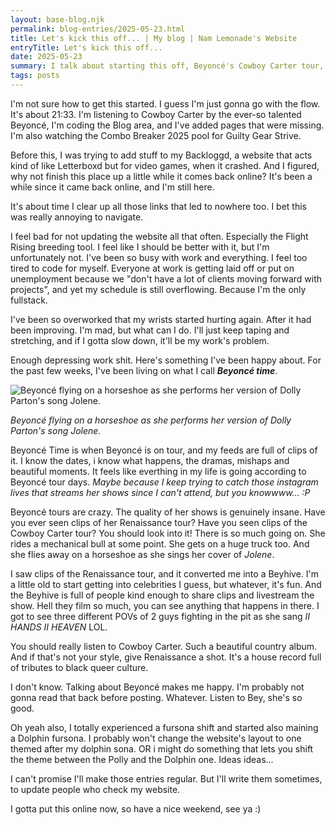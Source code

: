```yaml
---
layout: base-blog.njk
permalink: blog-entries/2025-05-23.html
title: Let's kick this off... | My blog | Nam Lemonade's Website
entryTitle: Let's kick this off...
date: 2025-05-23
summary: I talk about starting this off, Beyoncé's Cowboy Carter tour, and the dreaded return of my wrist issues.
tags: posts
---
```


<p>I'm not sure how to get this started. I guess I'm just gonna go with the flow. It's about 21:33. I'm listening to Cowboy Carter by the ever-so talented Beyoncé, I'm coding the Blog area, and I've added pages that were missing. I'm also watching the Combo Breaker 2025 pool for Guilty Gear Strive.</p>
<p>Before this, I was trying to add stuff to my Backloggd, a website that acts kind of like Letterboxd but for video games, when it crashed. And I figured, why not finish this place up a little while it comes back online? It's been a while since it came back online, and I'm still here.</p>
<p>It's about time I clear up all those links that led to nowhere too. I bet this was really annoying to navigate.</p>
<p>I feel bad for not updating the website all that often. Especially the Flight Rising breeding tool. I feel like I should be better with it, but I'm unfortunately not. I've been so busy with work and everything. I feel too tired to code for myself. Everyone at work is getting laid off or put on unemployment because we "don't have a lot of clients moving forward with projects", and yet my schedule is still overflowing. Because I'm the only fullstack.</p>
<p>I've been so overworked that my wrists started hurting again. After it had been improving. I'm mad, but what can I do. I'll just keep taping and stretching, and if I gotta slow down, it'll be my work's problem.</p>
<p>Enough depressing work shit. Here's something I've been happy about. For the past few weeks, I've been living on what I call <strong><em>Beyoncé time</em></strong>.</p>
<div class="row align-items-center">
	<div class="col-12 col-lg-4">
		<div class="image">
			<img src="https://i.redd.it/beyonce-posts-photos-from-first-night-of-cowboy-carter-tour-v0-9yg8izyyu5ye1.jpg?width=1080&format=pjpg&auto=webp&s=b2f611bd58a464f2573372baa008ce676ec11eb4" alt="Beyoncé flying on a horseshoe as she performs her version of Dolly Parton's song Jolene.">
		</div>
		<p class="caption"><em>Beyoncé flying on a horseshoe as she performs her version of Dolly Parton's song Jolene.</em></p>
	</div>
	<div class="col-12 col-lg-8">
		<p>Beyoncé Time is when Beyoncé is on tour, and my feeds are full of clips of it. I know the dates, i know what happens, the dramas, mishaps and beautiful moments. It feels like everthing in my life is going according to Beyoncé tour days. <em>Maybe because I keep trying to catch those instagram lives that streams her shows since I can't attend, but you knowwww... :P</em></p>
		<p>Beyoncé tours are crazy. The quality of her shows is genuinely insane. Have you ever seen clips of her Renaissance tour? Have you seen clips of the Cowboy Carter tour? You should look into it! There is so much going on. She rides a mechanical bull at some point. She gets on a huge truck too. And she flies away on a horseshoe as she sings her cover of <em>Jolene</em>.</p>
		<p>I saw clips of the Renaissance tour, and it converted me into a Beyhive. I'm a little old to start getting into celebrities I guess, but whatever, it's fun. And the Beyhive is full of people kind enough to share clips and livestream the show. Hell they film so much, you can see anything that happens in there. I got to see three different POVs of 2 guys fighting in the pit as she sang <em>II HANDS II HEAVEN</em> LOL.</p>
		<p>You should really listen to Cowboy Carter. Such a beautiful country album. And if that's not your style, give Renaissance a shot. It's a house record full of tributes to black queer culture.</p>
	</div>
</div>
<p>I don't know. Talking about Beyoncé makes me happy. I'm probably not gonna read that back before posting. Whatever. Listen to Bey, she's so good.</p>
<p>Oh yeah also, I totally experienced a fursona shift and started also maining a Dolphin fursona. I probably won't change the website's layout to one themed after my dolphin sona. OR i might do something that lets you shift the theme between the Polly and the Dolphin one. Ideas ideas...</p>
<p>I can't promise I'll make those entries regular. But I'll write them sometimes, to update people who check my website.</p>
<p>I gotta put this online now, so have a nice weekend, see ya :)</p>